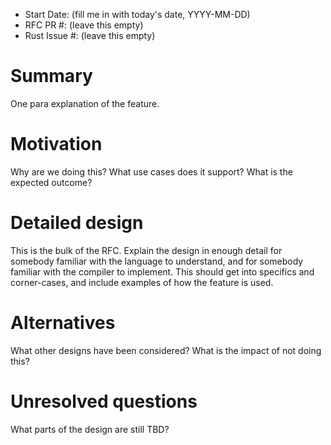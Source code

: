 - Start Date: (fill me in with today's date, YYYY-MM-DD)
- RFC PR #: (leave this empty)
- Rust Issue #: (leave this empty)

# Summary

One para explanation of the feature.

# Motivation

Why are we doing this? What use cases does it support? What is the expected outcome?

# Detailed design

This is the bulk of the RFC. Explain the design in enough detail for somebody familiar
with the language to understand, and for somebody familiar with the compiler to implement.
This should get into specifics and corner-cases, and include examples of how the feature is used.

# Alternatives

What other designs have been considered? What is the impact of not doing this?

# Unresolved questions

What parts of the design are still TBD?